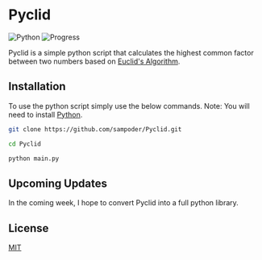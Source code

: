 # Pyclid
![Python](https://img.shields.io/badge/Built%20With-Python-yellow.svg) ![Progress](https://img.shields.io/badge/Progress-Early%20Beta-orange.svg)

Pyclid is a simple python script that calculates the highest common factor between two numbers based on [Euclid's Algorithm](https://en.wikipedia.org/wiki/Euclidean_algorithm).


## Installation

To use the python script simply use the below commands. Note: You will need to install [Python](https://www.python.org/downloads/).

```bash
git clone https://github.com/sampoder/Pyclid.git

cd Pyclid

python main.py
```

## Upcoming Updates

In the coming week, I hope to convert Pyclid into a full python library.

## License
[MIT](https://choosealicense.com/licenses/mit/)
